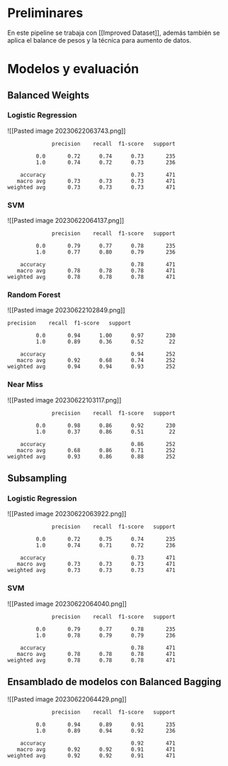 # Preliminares

En este pipeline se trabaja con [[Improved Dataset]], además también se aplica el balance de pesos y la técnica para aumento de datos.

# Modelos y evaluación

## Balanced Weights

### Logistic Regression

![[Pasted image 20230622063743.png]]

```
              precision    recall  f1-score   support

         0.0       0.72      0.74      0.73       235
         1.0       0.74      0.72      0.73       236

    accuracy                           0.73       471
   macro avg       0.73      0.73      0.73       471
weighted avg       0.73      0.73      0.73       471
```

### SVM

![[Pasted image 20230622064137.png]]

```
              precision    recall  f1-score   support

         0.0       0.79      0.77      0.78       235
         1.0       0.77      0.80      0.79       236

    accuracy                           0.78       471
   macro avg       0.78      0.78      0.78       471
weighted avg       0.78      0.78      0.78       471
```

### Random Forest

![[Pasted image 20230622102849.png]]

```
precision    recall  f1-score   support

         0.0       0.94      1.00      0.97       230
         1.0       0.89      0.36      0.52        22

    accuracy                           0.94       252
   macro avg       0.92      0.68      0.74       252
weighted avg       0.94      0.94      0.93       252
```

### Near Miss

![[Pasted image 20230622103117.png]]

```
              precision    recall  f1-score   support

         0.0       0.98      0.86      0.92       230
         1.0       0.37      0.86      0.51        22

    accuracy                           0.86       252
   macro avg       0.68      0.86      0.71       252
weighted avg       0.93      0.86      0.88       252
```

## Subsampling

### Logistic Regression

![[Pasted image 20230622063922.png]]

```
              precision    recall  f1-score   support

         0.0       0.72      0.75      0.74       235
         1.0       0.74      0.71      0.72       236

    accuracy                           0.73       471
   macro avg       0.73      0.73      0.73       471
weighted avg       0.73      0.73      0.73       471
```

### SVM

![[Pasted image 20230622064040.png]]

```
              precision    recall  f1-score   support

         0.0       0.79      0.77      0.78       235
         1.0       0.78      0.79      0.79       236

    accuracy                           0.78       471
   macro avg       0.78      0.78      0.78       471
weighted avg       0.78      0.78      0.78       471
```

## Ensamblado de modelos con Balanced Bagging

![[Pasted image 20230622064429.png]]

```
              precision    recall  f1-score   support

         0.0       0.94      0.89      0.91       235
         1.0       0.89      0.94      0.92       236

    accuracy                           0.92       471
   macro avg       0.92      0.92      0.91       471
weighted avg       0.92      0.92      0.91       471
```